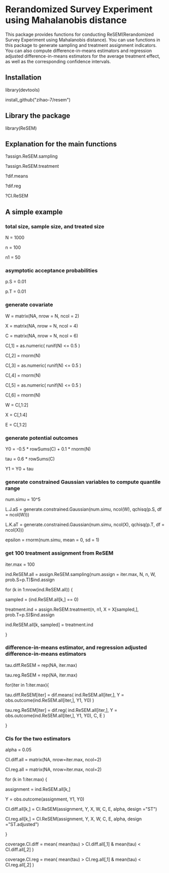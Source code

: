 # Rerandomized Survey Experiment using Mahalanobis distance  
 
 This package provides functions for conducting ReSEM(Rerandomized Survey Experiment using Mahalanobis distance). You can use functions in this package to generate sampling and treatment assignment indicators. You can also compute difference-in-means estimators and regression adjusted difference-in-means estimators for the average treatment effect, as well as the corresponding confidence intervals.

## Installation
library(devtools)

install_github("zihao-7/resem")

## Library the package
library(ReSEM)

## Explanation for the main functions
?assign.ReSEM.sampling

?assign.ReSEM.treatment

?dif.means

?dif.reg

?CI.ReSEM

## A simple example

### total size, sample size, and treated size 
N = 1000

n = 100

n1 = 50

### asymptotic acceptance probabilities
p.S = 0.01

p.T = 0.01

### generate covariate
W = matrix(NA, nrow = N, ncol = 2)

X = matrix(NA, nrow = N, ncol = 4)

C = matrix(NA, nrow = N, ncol = 6)

C[,1] = as.numeric( runif(N) <= 0.5 )

C[,2] = rnorm(N)

C[,3] = as.numeric( runif(N) <= 0.5 )

C[,4] = rnorm(N)

C[,5] = as.numeric( runif(N) <= 0.5 )

C[,6] = rnorm(N)

W = C[,1:2]

X = C[,1:4]

E = C[,1:2]

### generate potential outcomes
Y0 = -0.5 * rowSums(C) + 0.1 * rnorm(N)

tau = 0.6 * rowSums(C)

Y1 = Y0 + tau

### generate constrained Gaussian variables to compute quantile range
num.simu = 10^5

L.J.aS = generate.constrained.Gaussian(num.simu, ncol(W), qchisq(p.S, df = ncol(W)))

L.K.aT = generate.constrained.Gaussian(num.simu, ncol(X), qchisq(p.T, df = ncol(X)))

epsilon = rnorm(num.simu, mean = 0, sd = 1)

### get 100 treatment assignment from ReSEM
iter.max = 100

ind.ReSEM.all = assign.ReSEM.sampling(num.assign = iter.max, N, n, W, prob.S=p.T)$ind.assign

for (k in 1:nrow(ind.ReSEM.all)) {

  sampled = (ind.ReSEM.all[k,] == 0)
  
  treatment.ind = assign.ReSEM.treatment(n, n1, X = X[sampled,], prob.T=p.S)$ind.assign
  
  ind.ReSEM.all[k, sampled] = treatment.ind
  
}

### difference-in-means estimator, and regression adjusted difference-in-means estimators
tau.diff.ReSEM = rep(NA, iter.max)

tau.reg.ReSEM = rep(NA, iter.max)

for(iter in 1:iter.max){

  tau.diff.ReSEM[iter] = dif.means( ind.ReSEM.all[iter,], Y = obs.outcome(ind.ReSEM.all[iter,], Y1, Y0) )
  
  tau.reg.ReSEM[iter] = dif.reg( ind.ReSEM.all[iter,], Y = obs.outcome(ind.ReSEM.all[iter,], Y1, Y0), C, E )
  
}

### CIs for the two estimators
alpha = 0.05

CI.diff.all = matrix(NA, nrow=iter.max, ncol=2)

CI.reg.all = matrix(NA, nrow=iter.max, ncol=2)

for (k in 1:iter.max) {

  assignment = ind.ReSEM.all[k,]
  
  Y = obs.outcome(assignment, Y1, Y0)
  
  CI.diff.all[k,] = CI.ReSEM(assignment, Y, X, W, C, E, alpha, design ="ST") 
  
  CI.reg.all[k,] = CI.ReSEM(assignment, Y, X, W, C, E, alpha, design ="ST.adjusted") 
  
}

coverage.CI.diff = mean( mean(tau) > CI.diff.all[,1] & mean(tau) < CI.diff.all[,2] )

coverage.CI.reg = mean( mean(tau) > CI.reg.all[,1] & mean(tau) < CI.reg.all[,2] )


